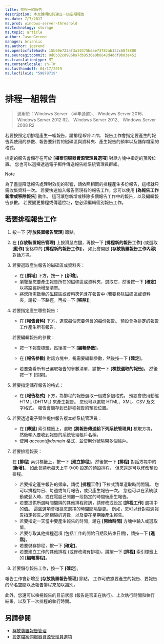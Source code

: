 ```yaml
---
title: 排程一組報告
description: 本文說明如何建立一組定期報告
ms.date: 7/7/2017
ms.prod: windows-server-threshold
ms.technology: storage
ms.topic: article
author: JasonGerend
manager: brianlic
ms.author: jgerend
ms.openlocfilehash: 15b69e723af3a30375beae73782ab122c68f8880
ms.sourcegitcommit: 0d0b32c8986ba7db9536e0b8648d4ddf9b03e452
ms.translationtype: MT
ms.contentlocale: zh-TW
ms.lasthandoff: 04/17/2019
ms.locfileid: "59879719"
---
```

# <a name="schedule-a-set-of-reports"></a>排程一組報告

> 適用於：Windows Server （半年通道）、 Windows Server 2016、 Windows Server 2012 R2、 Windows Server 2012、 Windows Server 2008 R2

若要按照定期排程產生一組報告，請排程*報告工作*。 報告工作會指定要產生的報告與使用的參數、報告要針對的磁碟區與資料夾、產生報告的頻率以及儲存檔案的格式。

排定的報告會儲存在可於 **\[檔案伺服器資源管理員選項\]** 對話方塊中指定的預設位置。 您也可以選擇透過電子郵件傳送報告給系統管理員群組。

> [!Note]
> 為了盡量降低報告處理對效能的影響，請依照相同的排程產生多份報告，這樣就只需收集資料一次。 若要快速加入報告至現有的報告工作，您可以使用 **\[為報告工作新增或移除報告\]** 動作。 這可讓您新增或移除多個報告工作中的報告，以及編輯報告參數。 若要變更排程或傳遞位址，您必須編輯個別報告工作。

## <a name="to-schedule-a-report-task"></a>若要排程報告工作

1.  按一下 **\[存放裝置報告管理\]** 節點。

2.  在 **\[存放裝置報告管理\]** 上按滑鼠右鍵，再按一下 **\[排程新的報告工作\]** (或選取 **\[動作\]** 窗格中的 **\[排程新的報告工作\]**)。 如此會開啟 **\[存放裝置報告工作內容\]** 對話方塊。

3.  若要選取產生報告的磁碟區或資料夾：

    -   在 **\[領域\]** 下方，按一下 **\[新增\]**。
    -   瀏覽至您要產生報告所在的磁碟區或資料夾，選取它，然後按一下 **\[確定\]** 以將路徑新增至清單。
    -   將您所需數量的磁碟區或資料夾包含在報告中 (若要移除磁碟區或資料夾，請按一下路徑，再按一下 **\[移除\]**)。

4.  若要指定產生哪些報告：

    -  在 **\[報告資料\]** 下方，選取每個您要包含的每份報告。 預設會為排定的報告工作產生所有報告。

    若要編輯報告的參數：

    -   按一下報告標籤，然後按一下 **\[編輯參數\]**。
    -   在 **\[報告參數\]** 對話方塊中，視需要編輯參數，然後按一下 **\[確定\]**。

    -   若要查看所有已選取報告的參數清單，請按一下 **\[檢視選取的報告\]**。 然後按一下 [關閉]。

5.  若要指定儲存報告的格式：

    -  在 **\[報告格式\]** 下方，為排程的報告選取一個或多個格式。 預設會使用動態 HTML (DHTML) 來產生報告。 您也可以選取 HTML、XML、CSV 及文字格式。 報告會儲存到已排程報告的預設位置。

6.  若要透過電子郵件提供報告複本給系統管理員：

    - 在 **\[傳遞\]** 索引標籤上，選取 **\[將報告傳送給下列系統管理員\]** 核取方塊，然後輸入要收到報告的系統管理帳戶名稱。 
    - 使用 *account@domain* 格式，並使用分號隔開多個帳戶。

7.  若要排程報表：

    在 **\[排程\]** 索引標籤上，按一下 **\[建立排程\]**，然後按一下 **\[排程\]** 對話方塊中的 **\[新增\]**。 如此會顯示每天上午 9:00 設定的預設排程， 但您還是可以修改預設排程。

    -   若要指定產生報告的頻率，請從 **\[排程工作\]** 下拉式清單選取時間間隔。
        您可以排程每日、每週或每月報告，或只產生報告一次。 您也可以在系統啟動或登入時，或在電腦已閒置一段指定的時間後產生報告。
    -   若要提供所選時間間隔的其他排程資訊，請修改或設定 **\[排程工作\]** 選項中的值。
        這些選項會根據您選擇的時間間隔變更。 例如，您可以針對每週報告指定報告之間相隔的週數，以及要在星期幾產生報告。
    -   若要指定一天當中要產生報告的時間，請在 **\[開始時間\]** 方塊中輸入或選取值。
    -   若要存取其他排程選項 (包括工作的開始日期及結束日期)，請按一下 **\[進階\]**。
    -   若要儲存排程，按一下 **\[確定\]**。
    -  若要建立工作的其他排程 (或修改現有排程)，請按一下 **\[排程\]** 索引標籤上的 **\[編輯排程\]**。

8.  若要儲存報告工作，按一下 **\[確定\]**。

報告工作會新增至 **\[存放裝置報告管理\]** 節點。 工作可依據要產生的報告、要報告的命名空間以及報告排程來加以識別。

此外，您還可以檢視報告的目前狀態 (報告是否正在執行)、上次執行時間和執行結果，以及下一次排程的執行時間。

## <a name="see-also"></a>另請參閱

-   [存放裝置報告管理](storage-reports-management.md)
-   [設定檔案伺服器資源管理員選項](setting-file-server-resource-manager-options.md)


